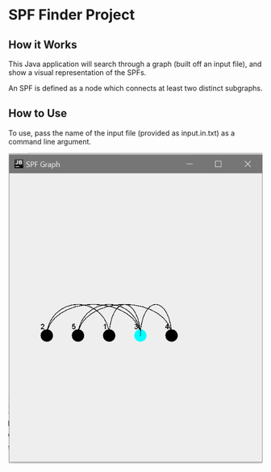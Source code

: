 # SPF Finder Project

## How it Works
This Java application will search through a graph (built off an input file), and show a visual representation of the SPFs.

An SPF is defined as a node which connects at least two distinct subgraphs.

## How to Use
To use, pass the name of the input file (provided as input.in.txt) as a command line argument.

![screenshot](screenshot.png)